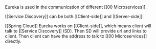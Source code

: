 Eureka is used in the communication of different [[00 Microservices]].

[[Service Discovery]] can be both [[Client-side]] and [[Server-side]].

[[Spring Cloud]] Eureka works on [[Client-side]], which means client will talk to [[Service Discovery]] (SD). Then SD will provide url and links to client. Then client can have the address to talk to [[00 Microservices]] directly. 

